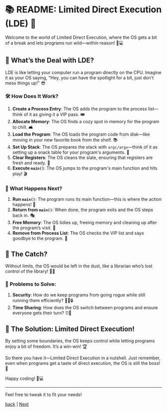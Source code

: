 # 📚 README: Limited Direct Execution (LDE) 🚀

Welcome to the world of Limited Direct Execution, where the OS gets a bit of a break and lets programs run wild—within reason! 🕺💻

## 🎯 What’s the Deal with LDE?

LDE is like letting your computer run a program directly on the CPU. Imagine it as your OS saying, "Hey, you can have the spotlight for a bit, just don't mess things up!" 😎

### 🛠️ How Does It Work?

1. **Create a Process Entry**: The OS adds the program to the process list—think of it as giving it a VIP pass. 🎟️
2. **Allocate Memory**: The OS finds a cozy spot in memory for the program to chill. 🛋️
3. **Load the Program**: The OS loads the program code from disk—like moving in your new favorite book from the shelf. 📚
4. **Set Up Stack**: The OS prepares the stack with `argc/argv`—think of it as setting up a snack table for your program's arguments. 🍪
5. **Clear Registers**: The OS cleans the slate, ensuring that registers are fresh and ready. 🧼
6. **Execute `main()`**: The OS jumps to the program's main function and hits play! 🎬

### 🔄 What Happens Next?

1. **Run `main()`**: The program runs its main function—this is where the action happens! 🚀
2. **Return from `main()`**: When done, the program exits and the OS steps back in. 🎭
3. **Free Memory**: The OS tidies up, freeing memory and cleaning up after the program’s visit. 🧹
4. **Remove from Process List**: The OS checks the VIP list and says goodbye to the program. 👋

## 🤔 The Catch?

Without limits, the OS would be left in the dust, like a librarian who’s lost control of the library! 🚀😱

### 🚧 Problems to Solve:

1. **Security**: How do we keep programs from going rogue while still running them efficiently? 🕵️‍♂️🔒
2. **Time Sharing**: How does the OS switch between programs and ensure everyone gets their turn? ⏰🔄

## 🎉 The Solution: Limited Direct Execution!

By setting some boundaries, the OS keeps control while letting programs enjoy a bit of freedom. It’s a win-win! 🏆

So there you have it—Limited Direct Execution in a nutshell. Just remember, even when programs get a taste of direct execution, the OS is still the boss! 👑

Happy coding! 🚀💻

---

Feel free to tweak it to fit your needs!

[back](readme.md) | [Next](2-Problem1.md)
